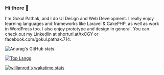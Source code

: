### Hi there 👋

I'm Gokul Pathak, and I do UI Design and Web Development. I really enjoy learning languages and frameworks like Laravel & CakePHP, as well as work in WordPress too.
I also enjoy prototype and design in general. You can check out my Linkedlin at shorturl.at/txCGY or facebook.com/gokul.pathak.714.



![Anurag's GitHub stats](https://github-readme-stats.vercel.app/api?username=gokul-pathak&show_icons=true&theme=radical)



[![Top Langs](https://github-readme-stats.vercel.app/api/top-langs/?username=gokul-pathak&layout=compact)](https://github.com/anuraghazra/github-readme-stats)



[![willianrod's wakatime stats](https://github-readme-stats.vercel.app/api/wakatime?username=gokul-pathak)](https://github.com/anuraghazra/github-readme-stats)

